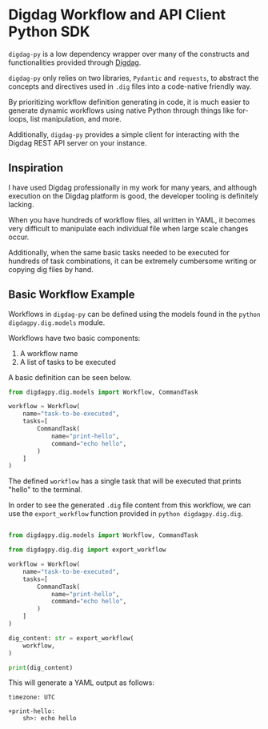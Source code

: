 # Digdag Workflow and API Client Python SDK

`digdag-py` is a low dependency wrapper over many of the constructs and functionalities provided through [Digdag](https://www.digdag.io/).

`digdag-py` only relies on two libraries, `Pydantic` and `requests`, to abstract the concepts and directives used in `.dig` files into a code-native friendly way.

By prioritizing workflow definition generating in code, it is much easier to generate dynamic workflows using native Python through things like for-loops, list manipulation, and more.

Additionally, `digdag-py` provides a simple client for interacting with the Digdag REST API server on your instance.

## Inspiration

I have used Digdag professionally in my work for many years, and although execution on the Digdag platform is good, the developer tooling is definitely lacking.

When you have hundreds of workflow files, all written in YAML, it becomes very difficult to manipulate each individual file when large scale changes occur.

Additionally, when the same basic tasks needed to be executed for hundreds of task combinations, it can be extremely cumbersome writing or copying dig files by hand.

## Basic Workflow Example

Workflows in `digdag-py` can be defined using the models found in the `python digdagpy.dig.models` module.

Workflows have two basic components:

1. A workflow name
2. A list of tasks to be executed

A basic definition can be seen below.

```python
from digdagpy.dig.models import Workflow, CommandTask

workflow = Workflow(
    name="task-to-be-executed",
    tasks=[
        CommandTask(
            name="print-hello",
            command="echo hello",
        )
    ]
)
```

The defined `workflow` has a single task that will be executed that prints "hello" to the terminal.

In order to see the generated `.dig` file content from this workflow, we can use the `export_workflow` function provided in `python digdagpy.dig.dig`.

```python

from digdagpy.dig.models import Workflow, CommandTask

from digdagpy.dig.dig import export_workflow

workflow = Workflow(
    name="task-to-be-executed",
    tasks=[
        CommandTask(
            name="print-hello",
            command="echo hello",
        )
    ]
)

dig_content: str = export_workflow(
    workflow,
)

print(dig_content)
```

This will generate a YAML output as follows:

```
timezone: UTC

+print-hello:
    sh>: echo hello
```
